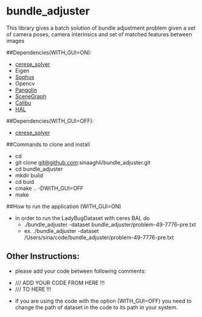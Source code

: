 # bundle_adjuster
This library gives a batch solution of bundle adjustment problem given a set of camera poses, camera interinsics and set of matched features between images

##Dependencies(WITH_GUI=ON):
- [cerese_solver](https://github.com/ceres-solver/ceres-solver)
- Eigen
- [Sophus](https://github.com/arpg/Sophus)
- Opencv
- [Pangolin](https://github.com/arpg/Pangolin)
- [SceneGraph](https://github.com/arpg/SceneGraph)
- [Calibu](https://github.com/arpg/Calibu)
- [HAL](https://github.com/arpg/HAL)

##Dependencies(WITH_GUI=OFF):
- [cerese_solver](https://github.com/ceres-solver/ceres-solver)

##Commands to clone and install
- cd <into the directory you put your code>
- git clone git@github.com:sinaaghli/bundle_adjuster.git
- cd bundle_adjuster
- mkdir build
- cd buid
- cmake .. -DWITH_GUI=OFF
- make

##How to run the application (WITH_GUI=ON)
- in order to run the LadyBugDataset with ceres BAL do
  * ./bundle_adjuster -dataset <path to your project folder>bundle_adjuster/problem-49-7776-pre.txt
  * ex. ./bundle_adjuster -dataset /Users/sina/code/bundle_adjuster/problem-49-7776-pre.txt

## Other Instructions:
- please add your code between following comments:
* ///  ADD YOUR CODE FROM HERE !!!
* ///  TO HERE !!!

- if you are using the code with the option (WITH_GUI=OFF) you need to change the path of dataset in the code to its path in your system.
